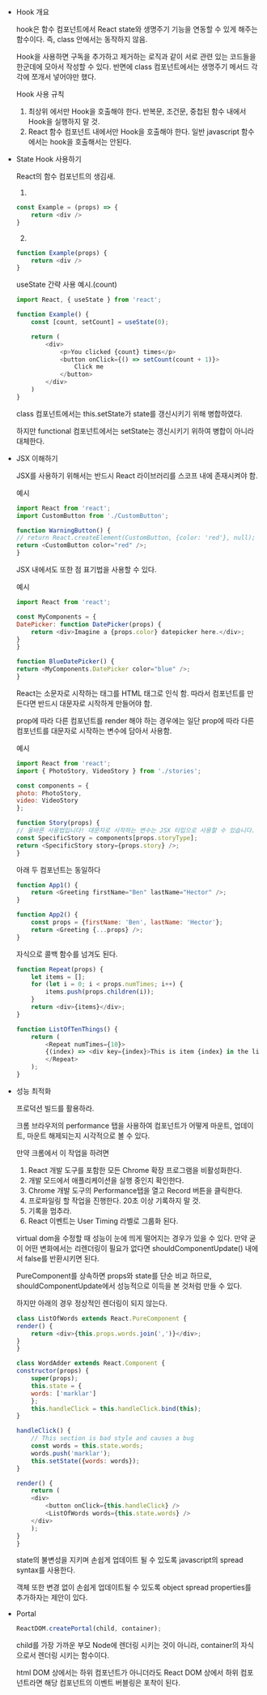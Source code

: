 - Hook 개요

    hook은 함수 컴포넌트에서 React state와 생명주기 기능을 연동할 수 있게 해주는 함수이다. 즉, class 안에서는 동작하지 않음.

    Hook을 사용하면 구독을 추가하고 제거하는 로직과 같이 서로 관련 있는 코드들을 한군데에 모아서 작성할 수 있다. 반면에 class 컴포넌트에서는 생명주기 메서드 각각에 쪼개서 넣어야만 했다.

    Hook 사용 규칙

    1. 최상위 에서만 Hook을 호출해야 한다. 반복문, 조건문, 중첩된 함수 내에서 Hook을 실행하지 말 것.
    2. React 함수 컴포넌트 내에서만 Hook을 호출해야 한다. 일반 javascript 함수에서는 hook을 호출해서는 안된다.

- State Hook 사용하기

    React의 함수 컴포넌트의 생김새.

    1. 
    ```javascript
    const Example = (props) => {
        return <div />
    }
    ```

    2.
    ```javascript
    function Example(props) {
        return <div />
    }
    ```


    useState 간략 사용 예시.(count)

    ```javascript
    import React, { useState } from 'react';

    function Example() {
        const [count, setCount] = useState(0);

        return (
            <div>
                <p>You clicked {count} times</p>
                <button onClick={() => setCount(count + 1)}>
                    Click me
                </button>
            </div>
        )
    }
    ```

    class 컴포넌트에서는 this.setState가 state를 갱신시키기 위해 병합하였다.

    하지만 functional 컴포넌트에서는 setState는 갱신시키기 위하여 병합이 아니라 대체한다.

- JSX 이해하기

    JSX를 사용하기 위해서는 반드시 React 라이브러리를 스코프 내에 존재시켜야 함.

    예시
    ```javascript
    import React from 'react';
    import CustomButton from './CustomButton';

    function WarningButton() {
    // return React.createElement(CustomButton, {color: 'red'}, null);
    return <CustomButton color="red" />;
    }
    ```

    JSX 내에서도 또한 점 표기법을 사용할 수 있다.

    예시
    ```javascript
    import React from 'react';

    const MyComponents = {
    DatePicker: function DatePicker(props) {
        return <div>Imagine a {props.color} datepicker here.</div>;
    }
    }

    function BlueDatePicker() {
    return <MyComponents.DatePicker color="blue" />;
    }
    ```

    React는 소문자로 시작하는 태그를 HTML 태그로 인식 함. 따라서 컴포넌트를 만든다면 반드시 대문자로 시작하게 만들어야 함.

    prop에 따라 다른 컴포넌트를 render 해야 하는 경우에는 일단 prop에 따라 다른 컴포넌트를 대문자로 시작하는 변수에 담아서 사용함.

    예시
    ```javascript
    import React from 'react';
    import { PhotoStory, VideoStory } from './stories';

    const components = {
    photo: PhotoStory,
    video: VideoStory
    };

    function Story(props) {
    // 올바른 사용법입니다! 대문자로 시작하는 변수는 JSX 타입으로 사용할 수 있습니다.
    const SpecificStory = components[props.storyType];
    return <SpecificStory story={props.story} />;
    }
    ```

    아래 두 컴포넌트는 동일하다

    ```javascript
    function App1() {
        return <Greeting firstName="Ben" lastName="Hector" />;
    }

    function App2() {
        const props = {firstName: 'Ben', lastName: 'Hector'};
        return <Greeting {...props} />;
    }
    ```

    자식으로 콜백 함수를 넘겨도 된다.

    ```javascript
    function Repeat(props) {
        let items = [];
        for (let i = 0; i < props.numTimes; i++) {
            items.push(props.children(i));
        }
        return <div>{items}</div>;
    }

    function ListOfTenThings() {
        return (
            <Repeat numTimes={10}>
            {(index) => <div key={index}>This is item {index} in the list</div>}
            </Repeat>
        );
    }
    ```

- 성능 최적화

    프로덕션 빌드를 활용하라.

    크롬 브라우저의 performance 탭을 사용하여 컴포넌트가 어떻게 마운트, 업데이트, 마운트 해제되는지 시각적으로 볼 수 있다.

    만약 크롬에서 이 작업을 하려면
    1. React 개발 도구를 포함한 모든 Chrome 확장 프로그램을 비활성화한다.
    2. 개발 모드에서 애플리케이션을 실행 중인지 확인한다.
    3. Chrome 개발 도구의 Performance탭을 열고 Record 버튼을 클릭한다.
    4. 프로파일링 할 작업을 진행한다. 20초 이상 기록하지 말 것.
    5. 기록을 멈추라.
    6. React 이벤트는 User Timing 라벨로 그룹화 된다.

    virtual dom을 수정할 때 성능이 눈에 띄게 떨어지는 경우가 있을 수 있다. 만약 굳이 어떤 변화에서는 리렌더링이 필요가 없다면 shouldComponentUpdate() 내에서 false를 반환시키면 된다.

    PureComponent를 상속하면 props와 state를 단순 비교 하므로, shouldComponentUpdate에서 성능적으로 이득을 본 것처럼 만들 수 있다.

    하지만 아래의 경우 정상적인 렌더링이 되지 않는다.

    ```javascript
    class ListOfWords extends React.PureComponent {
    render() {
        return <div>{this.props.words.join(',')}</div>;
    }
    }

    class WordAdder extends React.Component {
    constructor(props) {
        super(props);
        this.state = {
        words: ['marklar']
        };
        this.handleClick = this.handleClick.bind(this);
    }

    handleClick() {
        // This section is bad style and causes a bug
        const words = this.state.words;
        words.push('marklar');
        this.setState({words: words});
    }

    render() {
        return (
        <div>
            <button onClick={this.handleClick} />
            <ListOfWords words={this.state.words} />
        </div>
        );
    }
    }
    ```

    state의 불변성을 지키며 손쉽게 업데이트 될 수 있도록 javascript의 spread syntax를 사용한다.

    객체 또한 변경 없이 손쉽게 업데이트될 수 있도록 object spread properties를 추가하자는 제안이 있다.

- Portal

    ```javascript
    ReactDOM.createPortal(child, container);
    ```
    
    child를 가장 가까운 부모 Node에 렌더링 시키는 것이 아니라, container의 자식으로서 렌더링 시키는 함수이다.

    html DOM 상에서는 하위 컴포넌트가 아니더라도 React DOM 상에서 하위 컴포넌트라면 해당 컴포넌트의 이벤트 버블링은 포착이 된다.